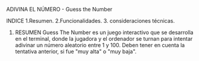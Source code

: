 ADIVINA EL NÚMERO - Guess the Number

INDICE
1.Resumen.
2.Funcionalidades.
3. consideraciones técnicas.

1. RESUMEN
   Guess The Number es un juego interactivo que se desarrolla en el terminal, donde la jugadora y el ordenador se turnan para intentar adivinar un número aleatorio entre 1 y 100.
   Deben tener en cuenta la tentativa anterior, si fue "muy alta" o "muy baja".

